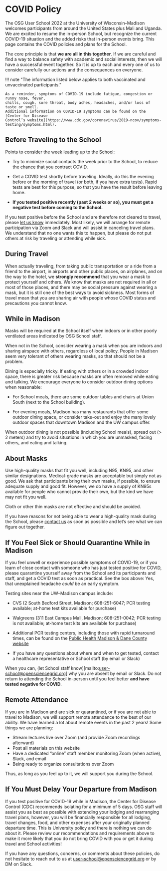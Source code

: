 # COVID Policy

The OSG User School 2022 at the University of Wisconsin–Madison welcomes participants
from around the United States plus Mali and Uganda. We are excited to resume the 
in-person School, but recognize the current COVID-19 situation and the added risks
that in-person events bring. This page contains the COVID policies and plans for 
the School.

The core principle is that **we are all in this together**.
If we are careful and find a way to balance safety with academic and social interests,
then we will have a successful event together.
So it is up to each and every one of us to consider carefully our actions and the consequences on everyone.

!!! note "The information listed below applies to both vaccinated and unvaccinated participants."

    As a reminder, symptoms of COVID-19 include fatigue, congestion or runny nose, fever,
    chills, cough, sore throat, body aches, headaches, and/or loss of taste or smell. 
    Additional information on COVID-19 symptoms can be found on the [Center for Disease
    Control’s website](https://www.cdc.gov/coronavirus/2019-ncov/symptoms-testing/symptoms.html).

## Before Traveling to the School

Points to consider the week leading up to the School:

- Try to minimize social contacts the week prior to the School, to reduce the chance that you contract COVID.

- Get a COVID test shortly before traveling. Ideally, do this the evening before or the morning of travel (or both, if you have extra tests). Rapid tests are best for this purpose, so that you have t​​he result before leaving home.

- **If you tested positive recently (past 2 weeks or so), you must get a negative test before coming to the School.**

If you test positive before the School and are therefore not cleared to travel, 
please [let us know](mailto:user-school@opensciencegrid.org) immediately. 
Most likely, we will arrange for remote participation via Zoom and Slack 
and will assist in canceling travel plans. We understand that no one wants 
this to happen, but please do not put others at risk by traveling or 
attending while sick.

## During Travel

When actually traveling, from taking public transportation or a ride from a friend
to the airport, in airports and other public places, on airplanes, and on the 
way to the hotel, we **strongly recommend** that you wear a mask to protect 
yourself and others. We know that masks are not required in all or most of those
places, and there may be social pressure against wearing a mask, but it is still
one of the best ways to avoid sickness. Most forms of travel mean that you are 
sharing air with people whose COVID status and precautions you cannot know.

## While in Madison

Masks will be required at the School itself when indoors or in other poorly 
ventilated areas indicated by OSG School staff.

When not in the School, consider wearing a mask when you are indoors and sharing
airspace with others, regardless of local policy. People in Madison seem very
tolerant of others wearing masks, so that should not be a problem.

Dining is especially tricky. If eating with others or in a crowded indoor space,
there is greater risk because masks are often removed while eating and talking.
We encourage everyone to consider outdoor dining options when reasonable:

- For School meals, there are some outdoor tables and chairs at Union South (next to the School building).

- For evening meals, Madison has many restaurants that offer some outdoor dining space, or consider take-out and enjoy the many lovely outdoor spaces that downtown Madison and the UW campus offer.

When outdoor dining is not possible (including School meals), spread out
(> 2 meters) and try to avoid situations in which you are unmasked, facing others,
and eating and talking.

## About Masks

Use high-quality masks that fit you well, including N95, KN95, and other 
similar designations. Medical-grade masks are acceptable but simply not 
as good. We ask that participants bring their own masks, if possible, 
to ensure adequate supply and good fit. However, we do have a supply of 
KN95s available for people who cannot provide their own, but the kind 
we have may not fit you well.

Cloth or other thin masks are not effective and should be avoided.

If you have reasons for not being able to wear a high-quality mask during the 
School, please [contact us](mailto:user-school@opensciencegrid.org) as soon as 
possible and let’s see what we can figure out together.

## If You Feel Sick or Should Quarantine While in Madison

If you feel unwell or experience possible symptoms of COVID-19, or if you learn
of close contact with someone who has just tested positive for COVID, please
quarantine yourself away from the School and its participants and staff, and
get a COVID test as soon as practical. See the box above: Yes, that unexplained
headache _could_ be an early symptom.

Testing sites near the UW–Madison campus include:

- CVS (2 South Bedford Street, Madison; 608-251-6047; PCR testing available; at-home test kits available for purchase)

- Walgreens (311 East Campus Mall, Madison; 608-251-0042; PCR testing is not available; at-home test kits are available for purchase)

- Additional PCR testing centers, including those with rapid turnaround times, can be found on the [Public Health Madison & Dane County website](https://publichealthmdc.com/coronavirus/testing/testing-sites#madison)

- If you have any questions about where and when to get tested, contact a healthcare representative or School staff (by email or Slack)

When you can, (let School staff know)[mailto:user-school@opensciencegrid.org] why 
you are absent by email or Slack. Do not return to attending the School in-person 
until you feel better **and have tested negative for COVID**.

## Remote Attendance

If you are in Madison and are sick or quarantined, or if you are not able to travel to Madison, we will support remote attendance to the best of our ability. We have learned a lot about remote events in the past 2 years! Some things we are planning:

- Stream lectures live over Zoom (and provide Zoom recordings afterward)
- Post all materials on this website
- Have a dedicated “online” staff member monitoring Zoom (when active), Slack, and email
- Being ready to organize consultations over Zoom

Thus, as long as you feel up to it, we will support you during the School.

## If You Must Delay Your Departure from Madison

If you test positive for COVID-19 while in Madison, the Center for Disease Control 
(CDC) recommends isolating for a minimum of 5 days. OSG staff will assist you as 
best as possible with extending your lodging and rearranging travel plans, 
however, you will be financially responsible for all lodging, travel changes, 
food, and other expenses after your originally planned departure time. This is 
University policy and there is nothing we can do about it. Please review our 
recommendations and requirements above to make it more likely that you do not 
bring COVID with you or get it during travel and School activities!
 
If you have any questions, concerns, or comments about these policies, do not 
hesitate to reach out to us at <user-school@opensciencegrid.org> or by DM on Slack.
